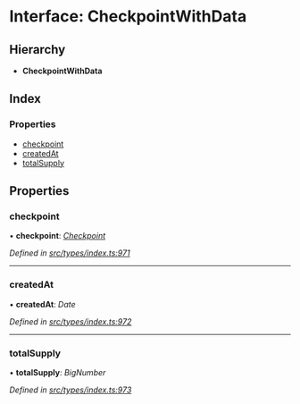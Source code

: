 # Interface: CheckpointWithData

## Hierarchy

* **CheckpointWithData**

## Index

### Properties

* [checkpoint](checkpointwithdata.md#checkpoint)
* [createdAt](checkpointwithdata.md#createdat)
* [totalSupply](checkpointwithdata.md#totalsupply)

## Properties

###  checkpoint

• **checkpoint**: *[Checkpoint](../classes/checkpoint.md)*

*Defined in [src/types/index.ts:971](https://github.com/PolymathNetwork/polymesh-sdk/blob/959efb76/src/types/index.ts#L971)*

___

###  createdAt

• **createdAt**: *Date*

*Defined in [src/types/index.ts:972](https://github.com/PolymathNetwork/polymesh-sdk/blob/959efb76/src/types/index.ts#L972)*

___

###  totalSupply

• **totalSupply**: *BigNumber*

*Defined in [src/types/index.ts:973](https://github.com/PolymathNetwork/polymesh-sdk/blob/959efb76/src/types/index.ts#L973)*
